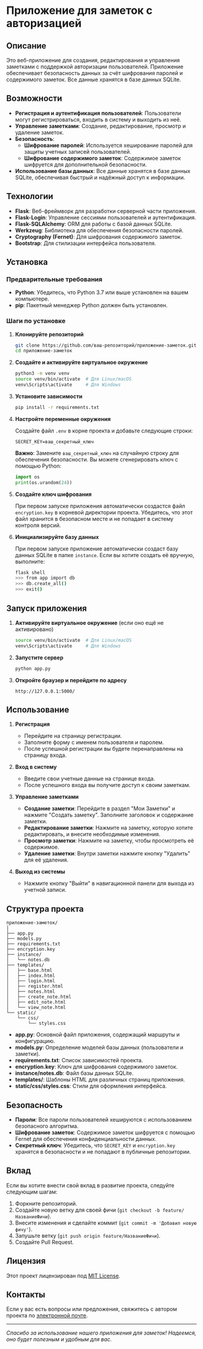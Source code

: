 # Приложение для заметок с авторизацией

## Описание

Это веб-приложение для создания, редактирования и управления заметками с поддержкой авторизации пользователей. Приложение обеспечивает безопасность данных за счёт шифрования паролей и содержимого заметок. Все данные хранятся в базе данных SQLite.

## Возможности

- **Регистрация и аутентификация пользователей**: Пользователи могут регистрироваться, входить в систему и выходить из неё.
- **Управление заметками**: Создание, редактирование, просмотр и удаление заметок.
- **Безопасность**:
  - **Шифрование паролей**: Используется хеширование паролей для защиты учетных записей пользователей.
  - **Шифрование содержимого заметок**: Содержимое заметок шифруется для дополнительной безопасности.
- **Использование базы данных**: Все данные хранятся в базе данных SQLite, обеспечивая быстрый и надёжный доступ к информации.

## Технологии

- **Flask**: Веб-фреймворк для разработки серверной части приложения.
- **Flask-Login**: Управление сессиями пользователей и аутентификация.
- **Flask-SQLAlchemy**: ORM для работы с базой данных SQLite.
- **Werkzeug**: Библиотека для обеспечения безопасности паролей.
- **Cryptography (Fernet)**: Для шифрования содержимого заметок.
- **Bootstrap**: Для стилизации интерфейса пользователя.

## Установка

### Предварительные требования

- **Python**: Убедитесь, что Python 3.7 или выше установлен на вашем компьютере.
- **pip**: Пакетный менеджер Python должен быть установлен.

### Шаги по установке

1. **Клонируйте репозиторий**

   ```bash
   git clone https://github.com/ваш-репозиторий/приложение-заметок.git
   cd приложение-заметок
   ```

2. **Создайте и активируйте виртуальное окружение**

   ```bash
   python3 -m venv venv
   source venv/bin/activate  # Для Linux/macOS
   venv\Scripts\activate     # Для Windows
   ```

3. **Установите зависимости**

   ```bash
   pip install -r requirements.txt
   ```

4. **Настройте переменные окружения**

   Создайте файл `.env` в корне проекта и добавьте следующие строки:

   ```env
   SECRET_KEY=ваш_секретный_ключ
   ```

   **Важно**: Замените `ваш_секретный_ключ` на случайную строку для обеспечения безопасности. Вы можете сгенерировать ключ с помощью Python:

   ```python
   import os
   print(os.urandom(24))
   ```

5. **Создайте ключ шифрования**

   При первом запуске приложения автоматически создастся файл `encryption.key` в корневой директории проекта. Убедитесь, что этот файл хранится в безопасном месте и не попадает в систему контроля версий.

6. **Инициализируйте базу данных**

   При первом запуске приложение автоматически создаст базу данных SQLite в папке `instance`. Если вы хотите создать её вручную, выполните:

   ```bash
   flask shell
   >>> from app import db
   >>> db.create_all()
   >>> exit()
   ```

## Запуск приложения

1. **Активируйте виртуальное окружение** (если оно ещё не активировано)

   ```bash
   source venv/bin/activate  # Для Linux/macOS
   venv\Scripts\activate     # Для Windows
   ```

2. **Запустите сервер**

   ```bash
   python app.py
   ```

3. **Откройте браузер и перейдите по адресу**

   ```
   http://127.0.0.1:5000/
   ```

## Использование

1. **Регистрация**

   - Перейдите на страницу регистрации.
   - Заполните форму с именем пользователя и паролем.
   - После успешной регистрации вы будете перенаправлены на страницу входа.

2. **Вход в систему**

   - Введите свои учетные данные на странице входа.
   - После успешного входа вы получите доступ к своим заметкам.

3. **Управление заметками**

   - **Создание заметки**: Перейдите в раздел "Мои Заметки" и нажмите "Создать заметку". Заполните заголовок и содержание заметки.
   - **Редактирование заметки**: Нажмите на заметку, которую хотите редактировать, и внесите необходимые изменения.
   - **Просмотр заметки**: Нажмите на заметку, чтобы просмотреть её содержимое.
   - **Удаление заметки**: Внутри заметки нажмите кнопку "Удалить" для её удаления.

4. **Выход из системы**

   - Нажмите кнопку "Выйти" в навигационной панели для выхода из учетной записи.

## Структура проекта

```
приложение-заметок/
│
├── app.py
├── models.py
├── requirements.txt
├── encryption.key
├── instance/
│   └── notes.db
├── templates/
│   ├── base.html
│   ├── index.html
│   ├── login.html
│   ├── register.html
│   ├── notes.html
│   ├── create_note.html
│   ├── edit_note.html
│   └── view_note.html
└── static/
    └── css/
        └── styles.css
```

- **app.py**: Основной файл приложения, содержащий маршруты и конфигурацию.
- **models.py**: Определение моделей базы данных (пользователи и заметки).
- **requirements.txt**: Список зависимостей проекта.
- **encryption.key**: Ключ для шифрования содержимого заметок.
- **instance/notes.db**: Файл базы данных SQLite.
- **templates/**: Шаблоны HTML для различных страниц приложения.
- **static/css/styles.css**: Стили для оформления интерфейса.

## Безопасность

- **Пароли**: Все пароли пользователей хешируются с использованием безопасного алгоритма.
- **Шифрование заметок**: Содержимое заметок шифруется с помощью Fernet для обеспечения конфиденциальности данных.
- **Секретный ключ**: Убедитесь, что `SECRET_KEY` и `encryption.key` хранятся в безопасности и не попадают в публичные репозитории.

## Вклад

Если вы хотите внести свой вклад в развитие проекта, следуйте следующим шагам:

1. Форкните репозиторий.
2. Создайте новую ветку для своей фичи (`git checkout -b feature/НазваниеФичи`).
3. Внесите изменения и сделайте коммит (`git commit -m 'Добавил новую фичу'`).
4. Запушьте ветку (`git push origin feature/НазваниеФичи`).
5. Создайте Pull Request.

## Лицензия

Этот проект лицензирован под [MIT License](LICENSE).

## Контакты

Если у вас есть вопросы или предложения, свяжитесь с автором проекта по [электронной почте](mailto:your.email@example.com).

---

*Спасибо за использование нашего приложения для заметок! Надеемся, оно будет полезным и удобным для вас.*
